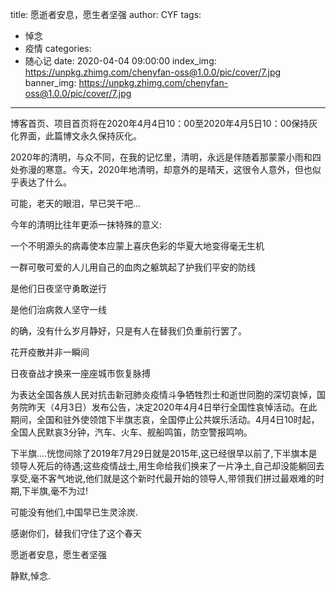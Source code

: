 title: 愿逝者安息，愿生者坚强
author: CYF
tags:
  - 悼念
  - 疫情
categories:
  - 随心记
date: 2020-04-04 09:00:00
index_img: https://unpkg.zhimg.com/chenyfan-oss@1.0.0/pic/cover/7.jpg
banner_img: https://unpkg.zhimg.com/chenyfan-oss@1.0.0/pic/cover/7.jpg
---



<p class="note note-primary">博客首页、项目首页将在2020年4月4日10：00至2020年4月5日10：00保持灰化界面，此篇博文永久保持灰化。</p>

2020年的清明，与众不同，在我的记忆里，清明，永远是伴随着那蒙蒙小雨和四处弥漫的寒意。今天，2020年地清明，却意外的是晴天，这很令人意外，但也似乎表达了什么。

可能，老天的眼泪，早已哭干吧...

今年的清明比往年更添一抹特殊的意义:

一个不明源头的病毒使本应蒙上喜庆色彩的华夏大地变得毫无生机

一群可敬可爱的人儿用自己的血肉之躯筑起了护我们平安的防线

是他们日夜坚守勇敢逆行

是他们治病救人坚守一线

的确，没有什么岁月静好，只是有人在替我们负重前行罢了。

花开疫散并非一瞬间

日夜奋战才换来一座座城市恢复脉搏

为表达全国各族人民对抗击新冠肺炎疫情斗争牺牲烈士和逝世同胞的深切哀悼，国务院昨天（4月3日）发布公告，决定2020年4月4日举行全国性哀悼活动。在此期间，全国和驻外使领馆下半旗志哀，全国停止公共娱乐活动。4月4日10时起，全国人民默哀3分钟，汽车、火车、舰船鸣笛，防空警报鸣响。

下半旗....恍惚间除了2019年7月29日就是2015年,这已经很早以前了,下半旗本是领导人死后的待遇;这些疫情战士,用生命给我们换来了一片净土,自己却没能躺回去享受,毫不客气地说,他们就是这个新时代最开始的领导人,带领我们拼过最艰难的时期,下半旗,毫不为过!

可能没有他们,中国早已生灵涂炭.


感谢你们，替我们守住了这个春天

愿逝者安息，愿生者坚强

静默,悼念.
<style>html{
filter: grayscale(100%);
-webkit-filter: grayscale(100%);
-moz-filter: grayscale(100%);
-ms-filter: grayscale(100%);
-o-filter: grayscale(100%);
filter:progid:DXImageTransform.Microsoft.BasicImage(grayscale=1);
}</style>

